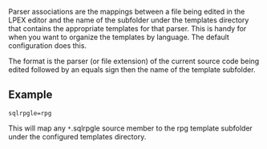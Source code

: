 Parser associations are the mappings between a file being edited in the LPEX editor and the name of the subfolder under the templates directory that contains the appropriate templates for that parser. This is handy for when you want to organize the templates by language. The default configuration does this.

The format is the parser (or file extension) of the current source code being edited followed by an equals sign then the name of the template subfolder.

## Example ##
```
sqlrpgle=rpg
```

This will map any `*`.sqlrpgle source member to the rpg template subfolder under the configured templates directory.